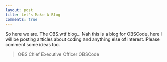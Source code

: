 ```yaml
---
layout: post
title: Let's Make A Blog
comments: true
---
```


So here we are. The OBS.wtf blog... Nah this is a blog for OBSCode, here I will be posting articles about coding and anything else of interest. Please comment some ideas too. 

> OBS
> Chief Executive Officer
> OBSCode 
